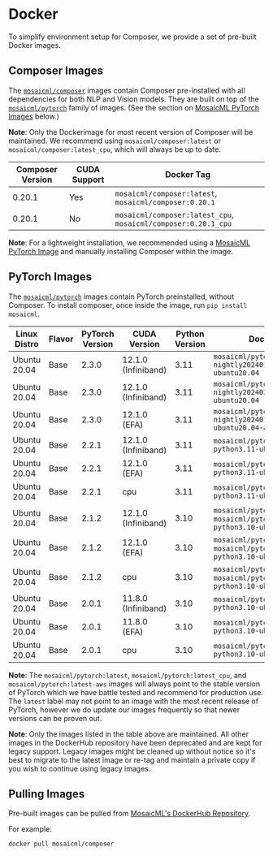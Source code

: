 # Docker

To simplify environment setup for Composer, we provide a set of pre-built Docker images.

## Composer Images

The [`mosaicml/composer`](https://hub.docker.com/r/mosaicml/composer) images contain Composer pre-installed with
all dependencies for both NLP and Vision models. They are built on top of the
[`mosaicml/pytorch`](https://hub.docker.com/r/mosaicml/pytorch) family of images.
(See the section on [MosaicML PyTorch Images](#pytorch-images) below.)

**Note**: Only the Dockerimage for most recent version of Composer will be maintained. We recommend using
`mosaicml/composer:latest` or `mosaicml/composer:latest_cpu`, which will always be up to date.

<!-- BEGIN_COMPOSER_BUILD_MATRIX -->
| Composer Version   | CUDA Support   | Docker Tag                                                     |
|--------------------|----------------|----------------------------------------------------------------|
| 0.20.1             | Yes            | `mosaicml/composer:latest`, `mosaicml/composer:0.20.1`         |
| 0.20.1             | No             | `mosaicml/composer:latest_cpu`, `mosaicml/composer:0.20.1_cpu` |
<!-- END_COMPOSER_BUILD_MATRIX -->

**Note**: For a lightweight installation, we recommended using a [MosaicML PyTorch Image](#pytorch-images) and manually
installing Composer within the image.

## PyTorch Images

The [`mosaicml/pytorch`](https://hub.docker.com/r/mosaicml/pytorch) images contain PyTorch preinstalled, without Composer.
To install composer, once inside the image, run `pip install mosaicml`.

<!-- BEGIN_PYTORCH_BUILD_MATRIX -->
| Linux Distro   | Flavor   | PyTorch Version   | CUDA Version        | Python Version   | Docker Tags                                                                              |
|----------------|----------|-------------------|---------------------|------------------|------------------------------------------------------------------------------------------|
| Ubuntu 20.04   | Base     | 2.3.0             | 12.1.0 (Infiniband) | 3.11             | `mosaicml/pytorch:2.3.0_cu121-nightly20240110-python3.11-ubuntu20.04`                    |
| Ubuntu 20.04   | Base     | 2.3.0             | 12.1.0 (Infiniband) | 3.11             | `mosaicml/pytorch:2.3.0_cu121-nightly20240224-python3.11-ubuntu20.04`                    |
| Ubuntu 20.04   | Base     | 2.3.0             | 12.1.0 (EFA)        | 3.11             | `mosaicml/pytorch:2.3.0_cu121-nightly20240110-python3.11-ubuntu20.04-aws`                |
| Ubuntu 20.04   | Base     | 2.2.1             | 12.1.0 (Infiniband) | 3.11             | `mosaicml/pytorch:2.2.1_cu121-python3.11-ubuntu20.04`                                    |
| Ubuntu 20.04   | Base     | 2.2.1             | 12.1.0 (EFA)        | 3.11             | `mosaicml/pytorch:2.2.1_cu121-python3.11-ubuntu20.04-aws`                                |
| Ubuntu 20.04   | Base     | 2.2.1             | cpu                 | 3.11             | `mosaicml/pytorch:2.2.1_cpu-python3.11-ubuntu20.04`                                      |
| Ubuntu 20.04   | Base     | 2.1.2             | 12.1.0 (Infiniband) | 3.10             | `mosaicml/pytorch:latest`, `mosaicml/pytorch:2.1.2_cu121-python3.10-ubuntu20.04`         |
| Ubuntu 20.04   | Base     | 2.1.2             | 12.1.0 (EFA)        | 3.10             | `mosaicml/pytorch:latest-aws`, `mosaicml/pytorch:2.1.2_cu121-python3.10-ubuntu20.04-aws` |
| Ubuntu 20.04   | Base     | 2.1.2             | cpu                 | 3.10             | `mosaicml/pytorch:latest_cpu`, `mosaicml/pytorch:2.1.2_cpu-python3.10-ubuntu20.04`       |
| Ubuntu 20.04   | Base     | 2.0.1             | 11.8.0 (Infiniband) | 3.10             | `mosaicml/pytorch:2.0.1_cu118-python3.10-ubuntu20.04`                                    |
| Ubuntu 20.04   | Base     | 2.0.1             | 11.8.0 (EFA)        | 3.10             | `mosaicml/pytorch:2.0.1_cu118-python3.10-ubuntu20.04-aws`                                |
| Ubuntu 20.04   | Base     | 2.0.1             | cpu                 | 3.10             | `mosaicml/pytorch:2.0.1_cpu-python3.10-ubuntu20.04`                                      |
<!-- END_PYTORCH_BUILD_MATRIX -->

**Note**: The `mosaicml/pytorch:latest`, `mosaicml/pytorch:latest_cpu`, and `mosaicml/pytorch:latest-aws`
images will always point to the stable version of PyTorch which we have battle tested and recommend for production use.  The `latest` label
may not point to an image with the most recent release of PyTorch, however we do update our images frequently so that newer versions can
be proven out.

**Note**: Only the images listed in the table above are maintained.  All other images in the DockerHub repository have been deprecated
and are kept for legacy support.  Legacy images might be cleaned up without notice so it's best to migrate to the latest image or re-tag and maintain
a private copy if you wish to continue using legacy images.

## Pulling Images

Pre-built images can be pulled from [MosaicML's DockerHub Repository](https://hub.docker.com/u/mosaicml).

For example:

<!--pytest.mark.skip-->
```bash
docker pull mosaicml/composer
```
